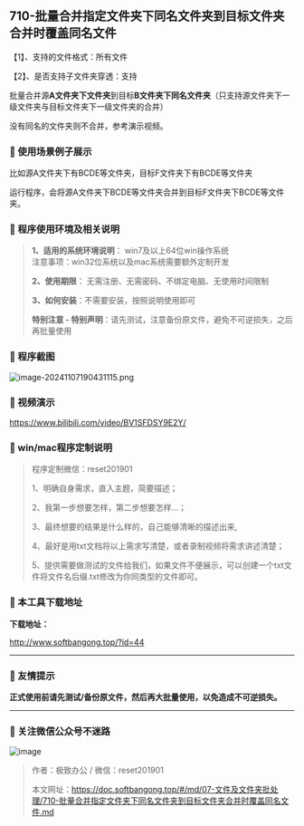 ## 710-批量合并指定文件夹下同名文件夹到目标文件夹合并时覆盖同名文件

【1】、支持的文件格式：所有文件

【2】、是否支持子文件夹穿透：支持  

批量合并源**A文件夹下文件夹**到目标**B文件夹下同名文件夹**（只支持源文件夹下一级文件夹与目标文件夹下一级文件夹的合并）



没有同名的文件夹则不合并，参考演示视频。

### 📑 使用场景例子展示

比如源A文件夹下有BCDE等文件夹，目标F文件夹下有BCDE等文件夹

运行程序，会将源A文件夹下BCDE等文件夹合并到目标F文件夹下BCDE等文件夹。

### 📑 程序使用环境及相关说明

> **1、适用的系统环境说明**： win7及以上64位win操作系统  
> 注意事项：win32位系统以及mac系统需要额外定制开发  
>
> **2、使用期限**： 无需注册、无需密码、不绑定电脑、无使用时间限制  
>
> **3、如何安装**：不需要安装，按照说明使用即可  
>
> **特别注意 - 特别声明**：请先测试，注意备份原文件，避免不可逆损失，之后再批量使用

### 📑 程序截图

![image-20241107190431115.png](https://s2.loli.net/2024/11/07/7L5WcKwpShHTyIo.png)

 

### 📑 视频演示

https://www.bilibili.com/video/BV1SFDSY9E2Y/

### 📑 win/mac程序定制说明

> 程序定制微信：reset201901  
>
> 1、明确自身需求，直入主题，简要描述；
>
> 2、我第一步想要怎样，第二步想要怎样...； 
>
> 3、最终想要的结果是什么样的，自己能够清晰的描述出来,  
>
> 4、最好是用txt文档将以上需求写清楚，或者录制视频将需求讲述清楚；  
>
> 5、提供需要做测试的文件给我们，如果文件不便展示，可以创建一个txt文件将文件名后缀.txt修改为你同类型的文件即可。  

### 📑 本工具下载地址

**下载地址：**

http://www.softbangong.top/?id=44

------

### 📑 友情提示

**正式使用前请先测试/备份原文件，然后再大批量使用，以免造成不可逆损失。**

------

### 📑 关注微信公众号不迷路

![image](https://s2.loli.net/2024/11/02/tK9T7jxLcuv5rUk.png)

> 作者：极致办公  /  微信：reset201901
>
> 本文网址：https://doc.softbangong.top/#/md/07-文件及文件夹批处理/710-批量合并指定文件夹下同名文件夹到目标文件夹合并时覆盖同名文件.md